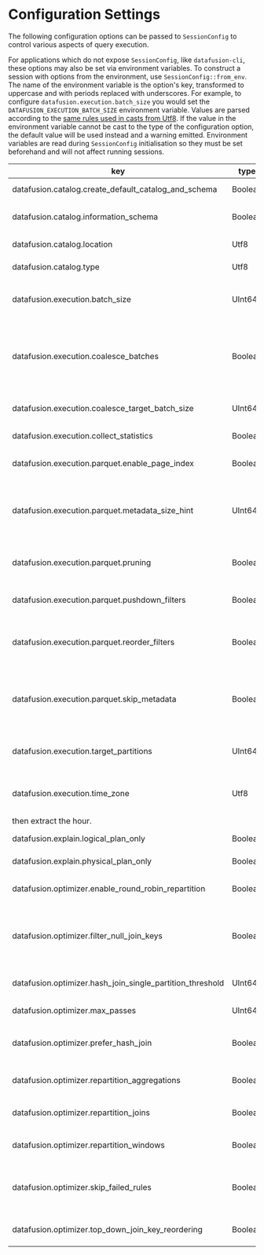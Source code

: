 <!---
  Licensed to the Apache Software Foundation (ASF) under one
  or more contributor license agreements.  See the NOTICE file
  distributed with this work for additional information
  regarding copyright ownership.  The ASF licenses this file
  to you under the Apache License, Version 2.0 (the
  "License"); you may not use this file except in compliance
  with the License.  You may obtain a copy of the License at

    http://www.apache.org/licenses/LICENSE-2.0

  Unless required by applicable law or agreed to in writing,
  software distributed under the License is distributed on an
  "AS IS" BASIS, WITHOUT WARRANTIES OR CONDITIONS OF ANY
  KIND, either express or implied.  See the License for the
  specific language governing permissions and limitations
  under the License.
-->

<!---
This file was generated by the dev/update_config_docs.sh script.
Do not edit it manually as changes will be overwritten.
Instead, edit dev/update_config_docs.sh or the docstrings in datafusion/core/src/config.rs.
-->

# Configuration Settings

The following configuration options can be passed to `SessionConfig` to control various aspects of query execution.

For applications which do not expose `SessionConfig`, like `datafusion-cli`, these options may also be set via environment variables.
To construct a session with options from the environment, use `SessionConfig::from_env`.
The name of the environment variable is the option's key, transformed to uppercase and with periods replaced with underscores.
For example, to configure `datafusion.execution.batch_size` you would set the `DATAFUSION_EXECUTION_BATCH_SIZE` environment variable.
Values are parsed according to the [same rules used in casts from Utf8](https://docs.rs/arrow/latest/arrow/compute/kernels/cast/fn.cast.html).
If the value in the environment variable cannot be cast to the type of the configuration option, the default value will be used instead and a warning emitted.
Environment variables are read during `SessionConfig` initialisation so they must be set beforehand and will not affect running sessions.

| key                                                       | type    | default | description                                                                                                                                                                                                                                                                                                                                                   |
| --------------------------------------------------------- | ------- | ------- | ------------------------------------------------------------------------------------------------------------------------------------------------------------------------------------------------------------------------------------------------------------------------------------------------------------------------------------------------------------- |
| datafusion.catalog.create_default_catalog_and_schema      | Boolean | true    | Whether the default catalog and schema should be created automatically.                                                                                                                                                                                                                                                                                       |
| datafusion.catalog.information_schema                     | Boolean | false   | Should DataFusion provide access to `information_schema` virtual tables for displaying schema information                                                                                                                                                                                                                                                     |
| datafusion.catalog.location                               | Utf8    | NULL    | Location scanned to load tables for `default` schema, defaults to None                                                                                                                                                                                                                                                                                        |
| datafusion.catalog.type                                   | Utf8    | NULL    | Type of `TableProvider` to use when loading `default` schema. Defaults to None                                                                                                                                                                                                                                                                                |
| datafusion.execution.batch_size                           | UInt64  | 8192    | Default batch size while creating new batches, it's especially useful for buffer-in-memory batches since creating tiny batches would results in too much metadata memory consumption.                                                                                                                                                                         |
| datafusion.execution.coalesce_batches                     | Boolean | true    | When set to true, record batches will be examined between each operator and small batches will be coalesced into larger batches. This is helpful when there are highly selective filters or joins that could produce tiny output batches. The target batch size is determined by the configuration setting 'datafusion.execution.coalesce_target_batch_size'. |
| datafusion.execution.coalesce_target_batch_size           | UInt64  | 4096    | Target batch size when coalescing batches. Uses in conjunction with the configuration setting 'datafusion.execution.coalesce_batches'.                                                                                                                                                                                                                        |
| datafusion.execution.collect_statistics                   | Boolean | false   | Should DataFusion collect statistics after listing files                                                                                                                                                                                                                                                                                                      |
| datafusion.execution.parquet.enable_page_index            | Boolean | false   | If true, uses parquet data page level metadata (Page Index) statistics to reduce the number of rows decoded.                                                                                                                                                                                                                                                  |
| datafusion.execution.parquet.metadata_size_hint           | UInt64  | NULL    | If specified, the parquet reader will try and fetch the last `size_hint` bytes of the parquet file optimistically. If not specified, two read are required: One read to fetch the 8-byte parquet footer and another to fetch the metadata length encoded in the footer.                                                                                       |
| datafusion.execution.parquet.pruning                      | Boolean | true    | If true, the parquet reader attempts to skip entire row groups based on the predicate in the query and the metadata (min/max values) stored in the parquet file.                                                                                                                                                                                              |
| datafusion.execution.parquet.pushdown_filters             | Boolean | false   | If true, filter expressions are be applied during the parquet decoding operation to reduce the number of rows decoded.                                                                                                                                                                                                                                        |
| datafusion.execution.parquet.reorder_filters              | Boolean | false   | If true, filter expressions evaluated during the parquet decoding opearation will be reordered heuristically to minimize the cost of evaluation. If false, the filters are applied in the same order as written in the query.                                                                                                                                 |
| datafusion.execution.parquet.skip_metadata                | Boolean | true    | If true, the parquet reader skip the optional embedded metadata that may be in the file Schema. This setting can help avoid schema conflicts when querying multiple parquet files with schemas containing compatible types but different metadata.                                                                                                            |
| datafusion.execution.target_partitions                    | UInt64  | 0       | Number of partitions for query execution. Increasing partitions can increase concurrency. Defaults to the number of cpu cores on the system.                                                                                                                                                                                                                  |
| datafusion.execution.time_zone                            | Utf8    | +00:00  | The session time zone which some function require e.g. EXTRACT(HOUR from SOME_TIME) shift the underline datetime according to the time zone,                                                                                                                                                                                                                  |
| then extract the hour.                                    |
| datafusion.explain.logical_plan_only                      | Boolean | false   | When set to true, the explain statement will only print logical plans.                                                                                                                                                                                                                                                                                        |
| datafusion.explain.physical_plan_only                     | Boolean | false   | When set to true, the explain statement will only print physical plans.                                                                                                                                                                                                                                                                                       |
| datafusion.optimizer.enable_round_robin_repartition       | Boolean | true    | When set to true, the physical plan optimizer will try to add round robin repartition to increase parallelism to leverage more CPU cores                                                                                                                                                                                                                      |
| datafusion.optimizer.filter_null_join_keys                | Boolean | false   | When set to true, the optimizer will insert filters before a join between a nullable and non-nullable column to filter out nulls on the nullable side. This filter can add additional overhead when the file format does not fully support predicate push down.                                                                                               |
| datafusion.optimizer.hash_join_single_partition_threshold | UInt64  | 1048576 | The maximum estimated size in bytes for one input side of a HashJoin will be collected into a single partition                                                                                                                                                                                                                                                |
| datafusion.optimizer.max_passes                           | UInt64  | 3       | Number of times that the optimizer will attempt to optimize the plan                                                                                                                                                                                                                                                                                          |
| datafusion.optimizer.prefer_hash_join                     | Boolean | true    | When set to true, the physical plan optimizer will prefer HashJoin over SortMergeJoin. HashJoin can work more efficientlythan SortMergeJoin but consumes more memory. Defaults to true                                                                                                                                                                        |
| datafusion.optimizer.repartition_aggregations             | Boolean | true    | Should DataFusion repartition data using the aggregate keys to execute aggregates in parallel using the provided `target_partitions` level                                                                                                                                                                                                                    |
| datafusion.optimizer.repartition_joins                    | Boolean | true    | Should DataFusion repartition data using the join keys to execute joins in parallel using the provided `target_partitions` level                                                                                                                                                                                                                              |
| datafusion.optimizer.repartition_windows                  | Boolean | true    | Should DataFusion repartition data using the partitions keys to execute window functions in parallel using the provided `target_partitions` level                                                                                                                                                                                                             |
| datafusion.optimizer.skip_failed_rules                    | Boolean | true    | When set to true, the logical plan optimizer will produce warning messages if any optimization rules produce errors and then proceed to the next rule. When set to false, any rules that produce errors will cause the query to fail.                                                                                                                         |
| datafusion.optimizer.top_down_join_key_reordering         | Boolean | true    | When set to true, the physical plan optimizer will run a top down process to reorder the join keys. Defaults to true                                                                                                                                                                                                                                          |
